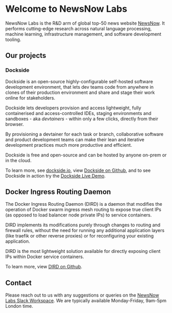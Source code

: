 # Welcome to NewsNow Labs

NewsNow Labs is the R&D arm of global top-50 news website [NewsNow](https://www.newsnow.co.uk/about). It performs cutting-edge research across natural language processing, machine learning, infrastructure management, and software development tooling.

## Our projects

### Dockside

Dockside is an open-source highly-configurable self-hosted software development environment, that lets dev teams code from anywhere in clones of their production environment and share and stage their work online for stakeholders.

Dockside lets developers provision and access lightweight, fully containerised and access-controlled IDEs, staging environments and sandboxes - aka _devtainers_ - within only a few clicks, directly from their browser.

By provisioning a devtainer for each task or branch, collaborative software and product development teams can make their lean and iterative development practices much more productive and efficient.

Dockside is free and open-source and can be hosted by anyone on-prem or in the cloud.

To learn more, see [dockside.io](https://dockside.io), view [Dockside on Github](https://github.com/newsnowlabs/dockside), and to see Dockside in action try the [Dockside Live Demo](https://www.demo.dockside.cloud/demo/).

## Docker Ingress Routing Daemon

The Docker Ingress Routing Daemon (DIRD) is a daemon that modifies the operation of Docker swarm ingress mesh routing to expose true client IPs (as opposed to load balancer node private IPs) to service containers.

DIRD implements its modifications purely through changes to routing and firewall rules, without the need for running any additional application layers (like traefik or other reverse proxies) or for reconfiguring your existing application.

DIRD is the most lightweight solution available for directly exposing client IPs within Docker service containers.

To learn more, view [DIRD on Github](https://github.com/newsnowlabs/docker-ingress-routing-daemon).

## Contact

Please reach out to us with any suggestions or queries on the [NewsNow Labs Slack Workspace](https://join.slack.com/t/newsnowlabs/shared_invite/zt-wp54l05w-0DTxuc_n8uISJRtks3Xw3A). We are typically available Monday-Friday, 9am-5pm London time.

